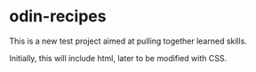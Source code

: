 # odin-recipes

This is a new test project aimed at pulling together learned skills.

Initially, this will include html, later to be modified with CSS.